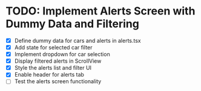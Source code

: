 # TODO: Implement Alerts Screen with Dummy Data and Filtering

- [x] Define dummy data for cars and alerts in alerts.tsx
- [x] Add state for selected car filter
- [x] Implement dropdown for car selection
- [x] Display filtered alerts in ScrollView
- [x] Style the alerts list and filter UI
- [x] Enable header for alerts tab
- [ ] Test the alerts screen functionality
